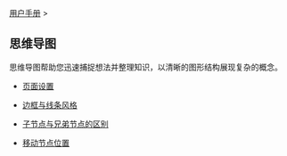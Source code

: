 [用户手册](/dragonnest/drawnote/manual/zh) >



思维导图
---

思维导图帮助您迅速捕捉想法并整理知识，以清晰的图形结构展现复杂的概念。

- [页面设置](page_settings.md)

- [边框与线条风格](border_and_line_style.md)

- [子节点与兄弟节点的区别](child_nodes_and_sibling_nodes.md)

- [移动节点位置](move_node_position.md)